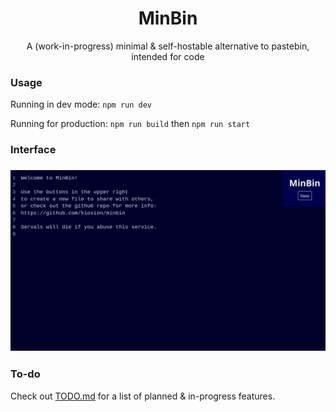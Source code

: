 <div align=center>
	<h1>MinBin</h1>
	<p>A (work-in-progress) minimal &amp; self-hostable alternative to pastebin, intended for code</p>
</div>

<h3>Usage</h3>

Running in dev mode: `npm run dev` 

Running for production: `npm run build` then `npm run start` 

<h3>Interface<h3>

<img src=".github/img/1.jpg" width="800px" />

<h3>To-do</h3>

Check out <a href="TODO.md">TODO.md</a> for a list of planned & in-progress features.
